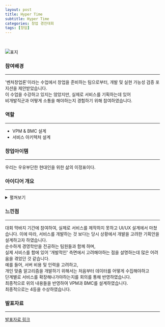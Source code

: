 ```yaml
---
layout: post
title: Hyper Time
subtitle: Hyper Time
categories: 창업 경진대회
tags: [창업]
---
```

<br>

![표지](https://github.com/dorae222/DataStructure_Algorithms/assets/105966480/c65eb512-f8fa-4317-be15-f6c5f08f30ea)

### 참여배경
---
'벤처창업론'이라는 수업에서 창업을 준비하는 팀으로부터, 개발 및 실현 가능성 검증 포지션을 제안받았습니다.<br>
이 수업을 수강하고 있지는 않았지만, 실제로 서비스를 기획하는데 있어<br>
비개발직군과 어떻게 소통을 해야하는지 경험하기 위해 참여하였습니다.

### 역할
---
- VPM & BMC 설계
- 서비스 아키텍처 설계

### 창업아이템
---
우리는 우유부단한 현대인을 위한 삶의 이정표이다.

### 아이디어 개요
---
<details>
<summary>펼쳐보기</summary>

플래너란 무엇일까? 나의 약속, 할 일을 적는 달력이다. 우리가 보통 사용하는 디지털 플래너 역시 이와 다를 바 없다. 사용자가 약속, 할 일의 기한을 입력하면. 기존의 디지털 플래너는 사용자들에게 알림을 주고, 일정을 리마인드 시켜준다. 플래너란 무엇일까? 나의 약속, 할 일을 적는 달력이다. 우리가 보통 사용하는 디지털 플래너 역시 이와 다를 바 없다. 사용자가 약속, 할 일의 기한을 입력하면. 기존의 디지털 플래너는 사용자들에게 알림을 주고, 일정을 리마인드 시켜준다. 시중에 나와 있는 플래너들은 모두 이러한 구조로 이뤄져 있고, 차별점이라 한다면 디자인의 차이 그리고 입력의 편의성 정도에 불과하다. 즉 기존의 플래너들은 사용자들의 능동적인 가치창출에 이바지하지 못한다. 우리 팀은 수동적인 정보제공에 국한된 플래너에서 벗어나 능동적으로 사용자의 의사결정에 도움이 될 수 있는 도구 이정표로써 활용할 수 있는 방안을 제안하고자 한다.
먼저, 우리는 계획을 수립하는 것 자체에 어려움이 있는 사람들을 위해 능동적으로 계획표를 제공한다. 자신의 정보와 To-do 리스트를 작성하면 위 정보를 토대로 개인에게 알맞은 여러 개 옵션의 플래너를 제안한다. 머릿속에서 정리되지 않던 일정에 대한 고민들을 입력하면, 시간표는 이를 가시화 시켜 고민을 해결해준다. 나아가 일정을 집중적으로 진행하길 원하는 사람, 시간 활용을 여유롭게 하고 싶은 사람들 등 다양한 패턴의 사람들에게 맞춤으로 개인의 니즈를 해소하고, 이를 통해 개인의 성향을 인식하고 분석해 개인마다 다양한 선택지를 제공한다.<br><br>
두 번째는 정보를 학습하여 방향성을 수정한다. 기본적으로 학습된 개인의 성향과 함께 일정에 대한 가중치를 선제적으로 입력하면, 기존 가중치에 기반해 일정을 수정하여 초개 인화된 플랜을 제공한다. 예를 들어, 시험 합격에 대한 최종적인 목표를 설정하고 각각의 과목에 가중치를 배분한다면, 시험 합격을 위해 원하는 과목에 알맞은 시간을 할애할 수 있도록 플래너를 제공한다. 또한, 후에 사용자가 성취 정도를 입력한다면 개개인의 성취도를 반영한 시간 분배를 통해 더 향상된 성과를 위한 방향성을 보여준다.<br><br>
세 번째로, 개인 데이터로 학습된 개인의 성향과, 일정에 대한 가중치를 선제적으로 입력하여 개인화된 플랜을 제공받는 것과 더불어, 외부정보 데이터를 활용하는 플랜을 생성한다. 사용자가 설정한 목표를 이미 달성한 이들의 정보를 활용하여 사용자 본인이 미처 생각하지 못한 플랜을 제시할 수 있다. 가령, 시험 합격을 목표로 설정했다면, 시험 합격자의 시간 배분을 분석하고 이를 사용자의 성향과 결합하고 장기적인 목표를 단기 목표로 전환하여 목적지까지 내비게이션의 역할을 수행한다.<br><br>
마지막으로, 000는 지나간 일정을 재정립한다. 기존의 플래너는 달성하지 못한 일정에 대해 무관심했다면 000은 놓친 일정을 설정해둔 가중치에 기반하여 향후 일정 생성에 반영한다. 과거 설정한 일정을 시행하지 못했다면, 재시행할 수 있도록 현황을 반영해 다시금 새로운 플랜을 생성한다. 목표 시간이 설정돼있다면 더 많은 시간을 통해 목표를 이행할 수 있도록 하는 능동적이고 발전된 플래너로서의 기능을 한다. 더 나아가, 한정된 시간 속에서 과도한 목표를 설정한다면 가능한 목표에만 집중할 수 있도록 이성적인 판단의 근거를 제공한다. 사용자가 두 마리의 토끼를 다 놓치는 것이 아니라, 한 마리도 잡지 못하는 상황을 피할 수 있는 의사결정을 하는 중요한 근거로 활용된다.<br><br>
사용자가 입력한 목표 달성을 위해, 초기 설정된 우선순위에 따라 개인 맞춤화된 자동 플랜이 제안되고, 사용자는 제안된 플랜을 선택한다. 사용자가 최종 선택한 플랜은 딥러닝 알고리즘을 통해 개인 데이터 학습을 위해 활용된다. 따라서 추후 계획에 대한 제안은 개인의 우선순위와 중요도, 외부 요소를 고려해 끊임없이 개인화된다. 이러한 내용은 기존에 존재하는 플래너에 비해 구체적이며, 사용자가 생각하지 못했던 부분에서 더 효율적인 목표를 달성할 수 있는 기회를 제공한다.<br><br>
새해에 들어 많은 사람들이 플래너를 만든다. 그렇지만 이를 성공적으로 달성하는 사람은 드물다. 극단적으로 세워진 목표의 일부를 포기하지 못해 우리는 그 모두를 포기하기에 이른다. 포기를 하지 못한다면 모든 일의 퀄리티가 떨어지고 어떤 목표에도 도달하지 못하는 상황에 이르게 된다. 우리는 포기할 수 있는 용기를 사용자들에게 제공하고 싶다. 포기의 다른 의미는 선택과 집중이다. 객관적인 근거에 기반한 최적의 선택을 내려 집중할 수 있도록 우유부단한 현대인에게 최선의 서비스를 제시하고자 한다.

</details>


### 느낀점
---
대회 막바지 기간에 참여하여, 실제로 서비스를 제작하지 못하고 UI/UX 설계에서 마쳤습니다.
이에 따라, 서비스를 개발하는 것 보다는 당시 상황에서 개발을 고려한 기획안을 설계하고자 하였습니다.<br>
순수하게 경영학만을 전공하는 팀원들과 함께 하며,<br>
실제 서비스를 함에 있어 '개발적인' 측면에서 고려해야하는 점을 설명하는데 많은 어려움을 겪었던 것 같습니다.<br>
예를 들어, 서버 비용 및 인력을 고려하고,<br>
개인 맞춤 알고리즘을 개발하기 위해서는 처음부터 데이터를 어떻게 수집해야하고<br>
단계별로 서비스를 확장해나가야하는지를 회의를 통해 반영하였습니다.<br>
최종적으로 위의 내용들을 반영하여 VPM과 BMC를 설계하였습니다.<br>
최종적으로는 4등을 수상하였습니다.<br>

### 발표자료

---
[발표자료 링크](https://drive.google.com/drive/u/0/folders/157CpbLaQxNN4YKR3r392Kcb2f4nXt61S)